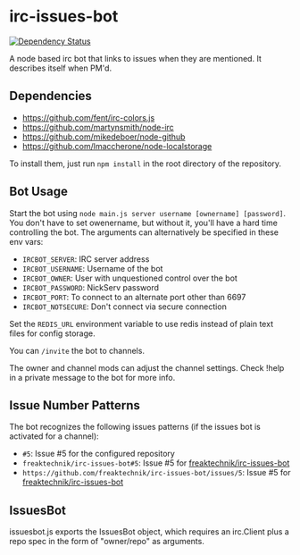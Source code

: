 irc-issues-bot
==============
[![Dependency Status](https://dependencyci.com/github/freaktechnik/irc-issues-bot/badge)](https://dependencyci.com/github/freaktechnik/irc-issues-bot)

A node based irc bot that links to issues when they are mentioned. It describes itself when PM'd.

Dependencies
------------
  * https://github.com/fent/irc-colors.js
  * https://github.com/martynsmith/node-irc
  * https://github.com/mikedeboer/node-github
  * https://github.com/lmaccherone/node-localstorage

To install them, just run `npm install` in the root directory of the repository.

Bot Usage
---------
Start the bot using `node main.js server username [ownername] [password]`. You don't have to
set owenername, but without it, you'll have a hard time controlling the bot.
The arguments can alternatively be specified in these env vars:
 - `IRCBOT_SERVER`: IRC server address
 - `IRCBOT_USERNAME`: Username of the bot
 - `IRCBOT_OWNER`: User with unquestioned control over the bot
 - `IRCBOT_PASSWORD`: NickServ password
 - `IRCBOT_PORT`: To connect to an alternate port other than 6697
 - `IRCBOT_NOTSECURE`: Don't connect via secure connection

Set the `REDIS_URL` environment variable to use redis instead of plain text files
for config storage.

You can `/invite` the bot to channels.

The owner and channel mods can adjust the channel settings. Check !help in a
private message to the bot for more info.

Issue Number Patterns
---------------
The bot recognizes the following issues patterns (if the issues bot is activated for a channel):

 - `#5`: Issue #5 for the configured repository
 - `freaktechnik/irc-issues-bot#5`: Issue #5 for [freaktechnik/irc-issues-bot](https://github.com/freaktechnik/irc-issues-bot)
 - `https://github.com/freaktechnik/irc-issues-bot/issues/5`: Issue #5 for [freaktechnik/irc-issues-bot](https://github.com/freaktechnik/irc-issues-bot)

IssuesBot
---------
issuesbot.js exports the IssuesBot object, which requires an irc.Client plus a repo spec in the form of "owner/repo" as arguments.
